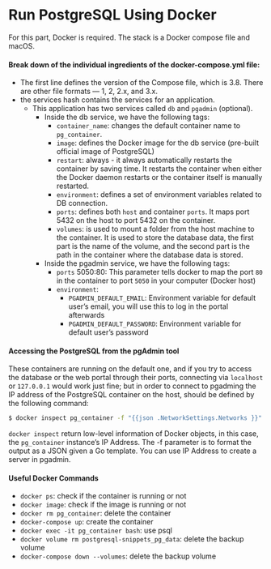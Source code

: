# Run PostgreSQL Using Docker

For this part, Docker is required. The stack is a Docker compose file and macOS.

#### Break down of the individual ingredients of the docker-compose.yml file:
* The first line defines the version of the Compose file, which is 3.8. There are other file formats — 1, 2, 2.x, and 3.x.
* the services hash contains the services for an application.
  * This application has two services called `db` and `pgadmin` (optional).
    * Inside the db service, we have the following tags:
      - `container_name`: changes the default container name to `pg_container`.
      - `image`: defines the Docker image for the db service (pre-built official image of PostgreSQL)
      - `restart`: always - it always automatically restarts the container by saving time. It restarts the container when either the Docker daemon restarts or the container itself is manually restarted.
      - `environment`: defines a set of environment variables related to DB connection.
      - `ports`: defines both `host` and container `ports`. It maps port 5432 on the host to port 5432 on the container.
      - `volumes`: is used to mount a folder from the host machine to the container. It is used to store the database data,
      the first part is the name of the volume, and the second part is the path in the container where the database data is stored.
    * Inside the pgadmin service, we have the following tags:
        - `ports` 5050:80: This parameter tells docker to map the port `80` in the container to port `5050` in your computer (Docker host)
        - `environment`:
          - `PGADMIN_DEFAULT_EMAIL`: Environment variable for default user’s email, you will use this to log in the portal afterwards
          - `PGADMIN_DEFAULT_PASSWORD`: Environment variable for default user’s password

#### Accessing the PostgreSQL from the pgAdmin tool
These containers are running on the default one, and if you try to access the database or the web portal
through their ports, connecting via `localhost` or `127.0.0.1` would work just fine; but in order to connect to pgadming
the IP address of the PostgreSQL container on the host, should be defined by the following command:

```bash
$ docker inspect pg_container -f "{{json .NetworkSettings.Networks }}"
```

`docker inspect` return low-level information of Docker objects, in this case, the `pg_container`
instance’s IP Address. The -f parameter is to format the output as a JSON given a Go template. You can use IP Address to
create a server in pgadmin.

#### Useful Docker Commands

* `docker ps`: check if the container is running or not
* `docker image`: check if the image is running or not
* `docker rm pg_container`: delete the container
* `docker-compose up`: create the container
* `docker exec -it pg_container bash`: use psql
* `docker volume rm postgresql-snippets_pg_data`: delete the backup volume
* `docker-compose down --volumes`: delete the backup volume


